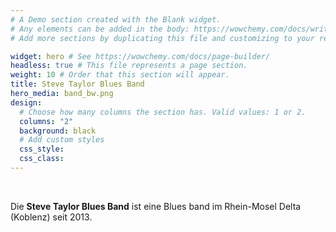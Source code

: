 ```yaml
---
# A Demo section created with the Blank widget.
# Any elements can be added in the body: https://wowchemy.com/docs/writing-markdown-latex/
# Add more sections by duplicating this file and customizing to your requirements.

widget: hero # See https://wowchemy.com/docs/page-builder/
headless: true # This file represents a page section.
weight: 10 # Order that this section will appear.
title: Steve Taylor Blues Band
hero_media: band_bw.png
design:
  # Choose how many columns the section has. Valid values: 1 or 2.
  columns: "2"
  background: black
  # Add custom styles
  css_style:
  css_class:
---
```


<br>

Die **Steve Taylor Blues Band** ist eine Blues band im Rhein-Mosel Delta (Koblenz) seit 2013.
